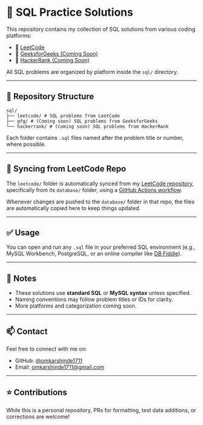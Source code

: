 # 💾 SQL Practice Solutions

This repository contains my collection of SQL solutions from various coding platforms:

- 📘 [LeetCode](https://leetcode.com/)
- 📗 [GeeksforGeeks (Coming Soon)](https://www.geeksforgeeks.org/)
- 📙 [HackerRank (Coming Soon)](https://www.hackerrank.com/)

All SQL problems are organized by platform inside the `sql/` directory.

---

## 📁 Repository Structure
    
    sql/
    ├── leetcode/ # SQL problems from LeetCode
    ├── gfg/ # (Coming soon) SQL problems from GeeksforGeeks
    └── hackerrank/ # (Coming soon) SQL problems from HackerRank


Each folder contains `.sql` files named after the problem title or number, where possible.

---

## 🔄 Syncing from LeetCode Repo

The `leetcode/` folder is automatically synced from my [LeetCode repository](https://github.com/omkarshinde1711/LeetCode), specifically from its `database/` folder, using a [GitHub Actions workflow](https://docs.github.com/en/actions).

Whenever changes are pushed to the `database/` folder in that repo, the files are automatically copied here to keep things updated.

---

## ✅ Usage

You can open and run any `.sql` file in your preferred SQL environment (e.g., MySQL Workbench, PostgreSQL, or an online compiler like [DB Fiddle](https://www.db-fiddle.com/)).

---

## 📌 Notes

- These solutions use **standard SQL** or **MySQL syntax** unless specified.
- Naming conventions may follow problem titles or IDs for clarity.
- More platforms and categorization coming soon.

---

## 📫 Contact

Feel free to connect with me on:

- GitHub: [@omkarshinde1711](https://github.com/omkarshinde1711)
- Email: omkarshinde1711@gmail.com

---

## ⭐️ Contributions

While this is a personal repository, PRs for formatting, test data additions, or corrections are welcome!

